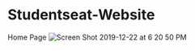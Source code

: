 # Studentseat-Website

Home Page
![Screen Shot 2019-12-22 at 6 20 50 PM](https://user-images.githubusercontent.com/13493736/71330177-a22b9800-24e8-11ea-8bc0-424d9b04ebfe.png)
